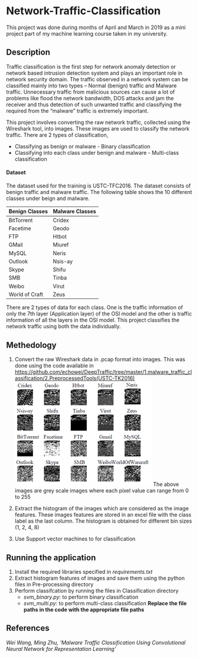 # Network-Traffic-Classification
 This project was done during months of April and March in 2019 as a mini project part of my machine learning course taken in my university.

## Description

Traffic classification is the first step for network anomaly detection or network based intrusion detection system and plays an important role in network security domain. The traffic observed in a network system can be classified mainly into two types – Normal (benign) traffic and Malware traffic. Unnecessary traffic from malicious sources can cause a lot of problems like flood the network bandwidth, DOS attacks and jam the receiver and thus detection of such unwanted traffic and classifying the required from the “malware” traffic is extremely important.

This project involves converting the raw network traffic, collected using the Wireshark tool, into images. These images are used to classify the network traffic.
There are 2 types of classification,
- Classifying as benign or malware - Binary classification
- Classifying into each class under benign and malware - Multi-class classification

#### Dataset

The dataset used for the training is USTC-TFC2016. The dataset consists of benign traffic and malware traffic. 
The following table shows the 10 different classes under beign and malware.

|Benign Classes |Malware Classes |
|---------------|----------------|
|BitTorrent     |Cridex          |
|Facetime       |Geodo           |
|FTP            |Htbot           |
|GMail          |Miuref          |
|MySQL          |Neris           |
|Outlook        |Nsis-ay         |
|Skype          |Shifu           |
|SMB            |Tinba           |
|Weibo          |Virut           |
|World of Craft |Zeus            |

There are 2 types of data for each class. One is the traffic information of only the 7th layer (Application layer) of the OSI model and the other is
traffic information of all the layers in the OSI model. This project classifies the network traffic using both the data individually.

## Methedology

1. Convert the raw Wireshark data in .pcap format into images. This was done using the code available in https://github.com/echowei/DeepTraffic/tree/master/1.malware_traffic_classification/2.PreprocessedTools(USTC-TK2016)
![Example Image from each class](Images/output_images.PNG)
The above images are grey scale images where each pixel value can range from 0 to 255

2. Extract the histogram of the images which are considered as the image features. These images features are stored in an excel file with the class label as the last column.
The histogram is obtained for different bin sizes (1, 2, 4, 8)

3. Use Support vector machines to for classification

## Running the application

1. Install the required libraries specified in *requirements.txt*
2. Extract histogram features of images and save them using the python files in Pre-processing directory
3. Perform classifcation by running the files in Classification directory
    - *svm_binary.py*: to perform binary classification
    - *svm_multi.py*: to perform multi-class classification
**Replace the file paths in the code with the appropriate file paths**

## References
*Wei Wang, Ming Zhu, ‘Malware Traffic Classification Using Convolutional Neural Network for Representation Learning’* 
